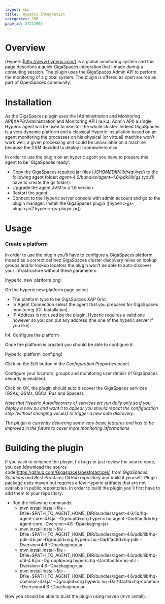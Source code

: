 ```yaml
---
layout: sbp
title:  Hyperic integration
categories: SBP
page_id: 57212965
---
```


# Overview

[Hyperic|http://www.hyperic.com/] is a global monitoring system and this page describes a quick GigaSpaces integration that I made during a consulting session.
The plugin uses the GigaSpaces Admin API to perform the monitoring of a global system.
The plugin is offered as open source as part of OpenSpaces community.

# Installation

As the GigaSpaces plugin uses the [Administration and Monitoring API|XAP8:Administration and Monitoring API] (a.k.a. Admin API) a single Hyperic agent will be used to monitor the whole cluster. Indeed GigaSpaces is a very dynamic platform and a classical Hyperic installation based on an agent monitoring the processes on his physical (or virtual) machine won't work well, a given processing unit could be unavailable on a machine because the GSM decided to deploy it somewhere else.

In order to use the plugin on an hyperic agent you have to prepare this agent to be 'GigaSpaces ready'.
- Copy the GigaSpaces required jar files (_JSHOMEDIR/lib/required_) to the following agent folder: _agent-4.6/bundles/agent-4.6/pdk/lib/gs_ (you'll have to create the gs folder).
- Upgrade the agent JVM to a 1.6 version
- Restart the agent
- Connect to the Hyperic server console with admin account and go to the plugin manager. Install the GigaSpaces plugin ([hyperic-gs-plugin.jar|^hyperic-gs-plugin.jar])

# Usage

### Create a platform

In order to use the plugin you'll have to configure a GigaSpaces platform. Indeed as a correct defined GigaSpaces cluster discovery relies on lookup groups and/or lookup locators the plugin won't be able to auto-discover your infrastructure without these parameters.

!hyperic_new_platform.png!

On the hyperic new platform page select
- The platform type to be GigaSpaces XAP Grid.
- In Agent Connection select the agent that you prepared for GigaSpaces monitoring (Cf. Installation).
- IP Address is not used by the plugin, Hyperic requires a valid one however so you can put any address (the one of the hyperic server if you like).

h4. Configure the platform

Once the platform is created you should be able to configure it:

!hyperic_platform_conf.png!

Click on the _Edit_ button in the _Configuration Properties_ panel.

Configure your locators, groups and monitoring user details (if GigaSpaces security is enabled).

Click on OK, the plugin should auto discover the GigaSpaces services (GSAs, GSMs, GSCs, Pus and Spaces).

_Note that Hyperic Autodiscovery of services etc run daily only so if you deploy a new pu and want it to appear you should repeat the configuration step (without changing values) to trigger a new auto discovery._

_The plugin is currently delivering some very basic features and has to be improved in the future to cover more monitoring informations_

# Building the plugin

If you wish to enhance the plugin, fix bugs or just review the source code, you can [download the source code|https://github.com/Gigaspaces/bestpractices] from _GigaSpaces Solutions and Best Practices GitHub repository_ and build it yourself.
Plugin package uses maven but requires a few Hyperic artifacts that are not available in public repositories. In order to build the plugin you'll first have to add them to your repository:

- Run the following commands:
    - mvn install:install-file -Dfile=$PATH_TO_AGENT_HOME_DIR/bundles/agent-4.6/lib/hq-agent-core-4.6.jar -DgroupId=org.hyperic.hq.agent -DartifactId=hq-agent-core -Dversion=4.6 -Dpackaging=jar
    - mvn install:install-file -Dfile=$PATH_TO_AGENT_HOME_DIR/bundles/agent-4.6/pdk/lib/hq-pdk-4.6.jar -DgroupId=org.hyperic.hq -DartifactId=hq-pdk -Dversion=4.6 -Dpackaging=jar
    - mvn install:install-file -Dfile=$PATH_TO_AGENT_HOME_DIR/bundles/agent-4.6/pdk/lib/hq-util-4.6.jar -DgroupId=org.hyperic.hq -DartifactId=hq-util -Dversion=4.6 -Dpackaging=jar
    - mvn install:install-file -Dfile=$PATH_TO_AGENT_HOME_DIR/bundles/agent-4.6/pdk/lib/hq-common-4.6.jar -DgroupId=org.hyperic.hq -DartifactId=hq-common -Dversion=4.6 -Dpackaging=jar

Now you should be able to build the plugin using maven (mvn install).